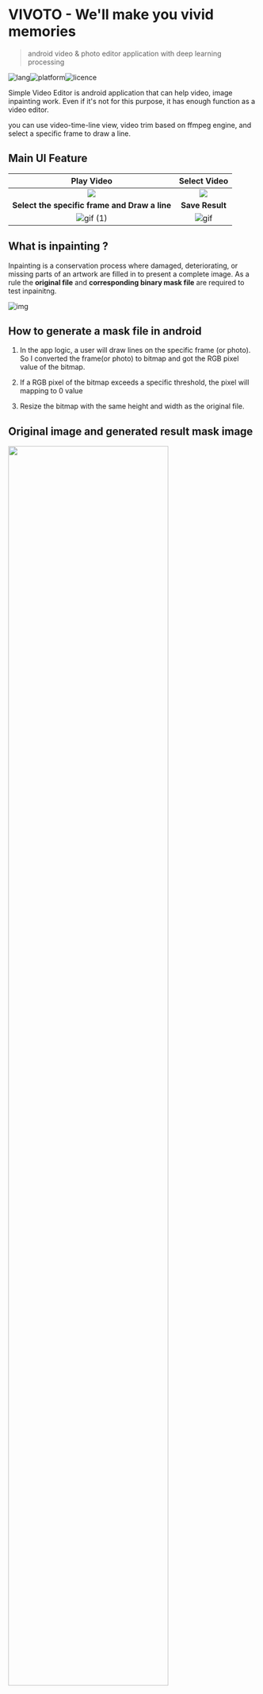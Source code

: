 # VIVOTO - We'll make you vivid memories
> android video & photo editor application with deep learning processing 

![lang](https://img.shields.io/github/languages/top/jsh-me/android-video-editor)![platform](https://img.shields.io/badge/platform-android-yellowgreen)![licence](https://img.shields.io/github/license/jsh-me/android-video-editor)



Simple Video Editor is android application that can help video, image inpainting work. Even if it's not for this purpose, it has enough function as a video editor. 

you can use video-time-line view, video trim based on ffmpeg engine, and select a specific frame to draw a line.



## Main UI Feature



|                          Play Video                          |                         Select Video                         |
| :----------------------------------------------------------: | :----------------------------------------------------------: |
| <img src="https://user-images.githubusercontent.com/39688690/82647357-0c3f9900-9c51-11ea-87d3-95fe55b67b05.gif" /> | <img src="https://user-images.githubusercontent.com/39688690/82647496-3f822800-9c51-11ea-8a79-4c5aee0e92de.gif" /> |
|        **Select the specific frame and Draw a line**         |                       **Save Result**                        |
| ![gif (1)](https://user-images.githubusercontent.com/39688690/83498844-66651780-a4f7-11ea-8f11-6f648c8a3ec0.gif) | ![gif](https://user-images.githubusercontent.com/39688690/83498614-18501400-a4f7-11ea-8646-04fba2cca479.gif) |



## What is inpainting ?

Inpainting is a conservation process where damaged, deteriorating, or missing parts of an artwork are filled in to present a complete image. As a rule the **original file** and **corresponding binary mask file** are required to test inpainitng.

![img](https://miro.medium.com/max/978/1*s2bG37m-8g4sqioUC3T76w.png)



## How to generate a mask file in android

1. In the app logic, a user will draw lines on the specific frame (or photo). So I converted the frame(or photo) to bitmap and got the RGB pixel value of the bitmap.
2. If a RGB pixel of the bitmap exceeds a specific threshold, the pixel will mapping  to 0 value

3. Resize the bitmap with the same height and width as the original file.



## Original image and generated result mask image

<img src="https://user-images.githubusercontent.com/39688690/82655327-f9cb5c80-9c5c-11ea-9215-6367014d5fdd.gif" width="80%">



### Result

<img src="https://user-images.githubusercontent.com/39688690/82655031-8b869a00-9c5c-11ea-80bd-299288f10f8a.png" width="48%">  <img src="https://user-images.githubusercontent.com/39688690/82655208-ca1c5480-9c5c-11ea-937d-c9d317247330.png" width="48%">



## FAQ

feel free to contact me if you have and questions.

Email: ppm_it@naver.com



## License

Licensed under the Apache License, Version 2.0 (the "License"); you may not use this file except in compliance with the License. You may obtain a copy of the License at

http://www.apache.org/licenses/LICENSE-2.0

Unless required by applicable law or agreed to in writing, software distributed under the License is distributed on an "AS IS" BASIS, WITHOUT WARRANTIES OR CONDITIONS OF ANY KIND, either express or implied. See the License for the specific language governing permissions and limitations under the License.
